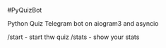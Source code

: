 #PyQuizBot  

Python Quiz Telegram bot on aiogram3 and asyncio

/start - start thw quiz
/stats - show your stats
